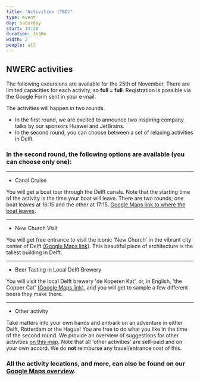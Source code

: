 ```yaml
---
title: "Activities (TBD)"
type: event
day: saturday
start: 14:30
duration: 3h30m
width: 2
people: all
---
```


## NWERC activities
The following excursions are available for the 25th of November. There are limited capacities for each activity, so **full = full**. Registration is possible via the Google Form sent in your e-mail.

The activities will happen in two rounds.
- In the first round, we are excited to announce two inspiring company talks by our sponsors Huawei and JetBrains.
- In the second round, you can choose between a set of relaxing activities in Delft.


### In the second round, the following options are available (you can choose only one):

---

- Canal Cruise

You will get a boat tour through the Delft canals. Note that the starting time of the activity is the time your boat will leave. There are two rounds; one boat leaves at 16:15 and the other at 17:15. [Google Maps link to where the boat leaves](https://goo.gl/maps/BAkMNtkGcvJneWdR6).

---
- New Church Visit

You will get free entrance to visit the iconic 'New Church' in the vibrant city center of Delft [(Google Maps link)](https://maps.app.goo.gl/WdHhoEGKJjMLavBf8). This beautiful piece of architecture is the tallest building in Delft.

---
- Beer Tasting in Local Delft Brewery

You will visit the local Delft brewery 'de Koperen Kat', or, in English, 'the Copper Cat' [(Google Maps link)](https://goo.gl/maps/eXBfGVkCqJzyyMmK9), and you will get to sample a few different beers they make there.

---
- Other activity

Take matters into your own hands and embark on an adventure in either Delft, Rotterdam or the Hague! You are free to do what you like in the time of the second round.
We provide an overview of suggestions for other activities [on this map](https://wisv.ch/map). Note that all 'other activities' are self-paid and on your own accord. We do **not** reimburse any travel/entrance cost of this.


### All the activity locations, and more, can also be found on our [Google Maps overview](https://wisv.ch/map).
